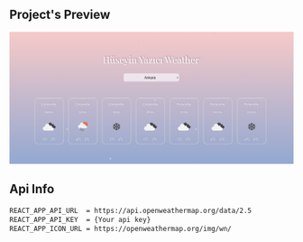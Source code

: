 ## Project's Preview
<div>
  <img src="img/image.PNG" alt=""> 
</div>

## Api Info
```
REACT_APP_API_URL  = https://api.openweathermap.org/data/2.5
REACT_APP_API_KEY  = {Your api key}
REACT_APP_ICON_URL = https://openweathermap.org/img/wn/
```